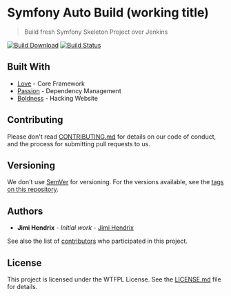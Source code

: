 # Symfony Auto Build (working title)
> Build fresh Symfony Skeleton Project over Jenkins

[![Build Download](https://img.shields.io/badge/Download-Now-red?logo=symfony)](https://github.com/cvilleger/symfony-builder/releases)
[![Build Status](https://travis-ci.com/cvilleger/symfony-builder.svg?branch=master)](https://travis-ci.com/cvilleger/symfony-builder)

## Built With

* [Love](https://github.com/) - Core Framework
* [Passion](https://travis-ci.com/) - Dependency Management
* [Boldness](https://darkmira.com/) - Hacking Website

## Contributing

Please don't read [CONTRIBUTING.md](https://cat-bounce.com/) for details on our code of conduct, and the process for submitting pull requests to us.

## Versioning

We don't use [SemVer](http://semver.org/) for versioning. For the versions available, see the [tags on this repository](https://github.com/cvilleger/symfony-builder/tags). 

## Authors

* **Jimi Hendrix** - *Initial work* - [Jimi Hendrix ](https://www.jimihendrix.com/)
  
See also the list of [contributors](https://github.com/cvilleger/symfony-builder/graphs/contributors) who participated in this project.

## License

This project is licensed under the WTFPL License. See the [LICENSE.md](LICENSE.md) file for details.

